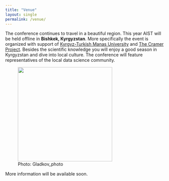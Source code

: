 ```yaml
---
title: "Venue"
layout: single
permalink: /venue/
---
```


The conference continues to travel in a beautiful region. This year AIST will be held offline in **Bishkek, Kyrgyzstan**. More specifically the event is organized with support of [Kyrgyz-Turkish Manas University](https://www.manas.edu.kg/en/index.php) and [The Cramer Project](https://thecramer.com/en/akylai). Besides the scientific knowledge you will enjoy a good season in Kyrgyzstan and dive into local culture. The conference will feature representatives of the local data science community.

<figure>
  <img width="300" src="/assets/images/bishkek2.JPG">
  <figcaption>Photo: Gladkov_photo</figcaption>
</figure>


More information will be available soon.

